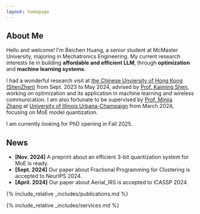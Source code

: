 ```yaml
---
layout: homepage
---
```


## About Me

Hello and welcome! I'm Beichen Huang, a senior student at McMaster University, majoring in Mechatronics Engineering. My current research interests lie in building **affordable and efficient LLM**, through **optimization** and **machine learning systems**.

I had a wonderful research visit at [the Chinese Unviersity of Hong Kong (ShenZhen)](https://www.cuhk.edu.cn/en) from Sept. 2023 to May 2024, advised by [Prof. Kaiming Shen](https://kaimingshen.github.io/index.html), working on optimization and its application in machine learning and wireless communication. I am also fortunate to be supervised by [Prof. Minjia Zhang](https://minjiazhang.github.io/) at [University of Illinois Urbana-Champaign](https://illinois.edu/) from March 2024, focusing on MoE model quantization.

I am currently looking for PhD opening in Fall 2025.

## News
- **[Nov. 2024]** A preprint about an efficient 3-bit quantization system for MoE is ready.
- **[Sept. 2024]** Our paper about Fractional Programming for Clustering is accepted to NeurIPS 2024.
- **[April. 2024]** Our paper about Aerial_IRS is accepted to ICASSP 2024.

{% include_relative _includes/publications.md %}

{% include_relative _includes/services.md %}
